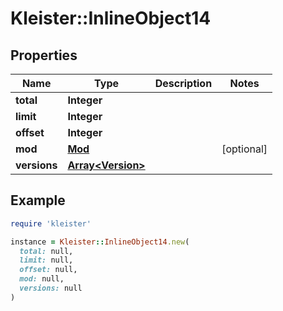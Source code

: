 # Kleister::InlineObject14

## Properties

| Name | Type | Description | Notes |
| ---- | ---- | ----------- | ----- |
| **total** | **Integer** |  |  |
| **limit** | **Integer** |  |  |
| **offset** | **Integer** |  |  |
| **mod** | [**Mod**](Mod.md) |  | [optional] |
| **versions** | [**Array&lt;Version&gt;**](Version.md) |  |  |

## Example

```ruby
require 'kleister'

instance = Kleister::InlineObject14.new(
  total: null,
  limit: null,
  offset: null,
  mod: null,
  versions: null
)
```

